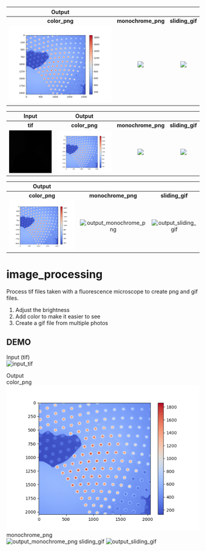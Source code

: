 |**Output**|||
|:---:|:---:|:---:|
|**color_png**|**monochrome_png**|**sliding_gif**|
|<img src="image/output_color.png" width="1000px">|<img src="image/output_monochrome.png" width="1000px">|<img src="image/output_sliding.gif" width="1000px">|

|**Input**|**Output**|||
|:---:|:---:|:---:|:---:|
|**tif**|**color_png**|**monochrome_png**|**sliding_gif**|
|<img src="image/input2.tif" width="1000px">|<img src="image/output_color.png" width="1000px">|<img src="image/output_monochrome.png" width="1000px">|<img src="image/output_sliding.gif" width="1000px">|


|**Output**|||
|:---:|:---:|:---:|
|**color_png**|**monochrome_png**|**sliding_gif**|
|![output_color_png](image1/output_color.png)|![output_monochrome_png](image1/output_monochrome.png)|![output_sliding_gif](image1/output_sliding.gif)|



# image_processing
Process tif files taken with a fluorescence microscope to create png and gif files.
1. Adjust the brightness
2. Add color to make it easier to see
3. Create a gif file from multiple photos

## DEMO
Input (tif)  
![input_tif](image1/input.tif)

Output    
color_png  
![output_color_png](image1/output_color.png)
monochrome_png  
![output_monochrome_png](image1/output_monochrome.png)
sliding_gif
![output_sliding_gif](image1/output_sliding.gif)
